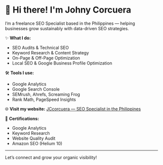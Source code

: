 # 👋 Hi there! I'm Johny Corcuera

I’m a freelance SEO Specialist based in the Philippines — helping businesses grow sustainably with data-driven SEO strategies.  

✨ **What I do:**
- SEO Audits & Technical SEO
- Keyword Research & Content Strategy
- On-Page & Off-Page Optimization
- Local SEO & Google Business Profile Optimization

🛠 **Tools I use:**
- Google Analytics
- Google Search Console
- SEMrush, Ahrefs, Screaming Frog
- Rank Math, PageSpeed Insights

🌐 **Visit my website:**
[JCcorcuera — SEO Specialist in the Philippines](https://jccorcuera.seospecialist.site/)

📄 **Certifications:**
- Google Analytics
- Keyword Research
- Website Quality Audit
- Amazon SEO (Helium 10)

---

Let’s connect and grow your organic visibility!
